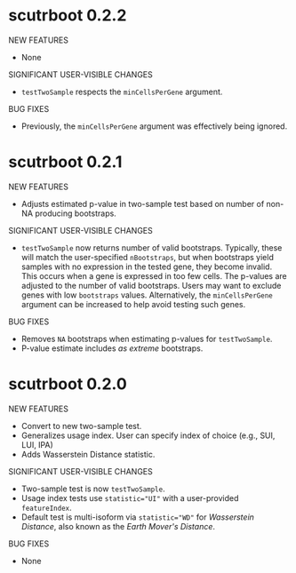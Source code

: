 # scutrboot 0.2.2

NEW FEATURES

* None

SIGNIFICANT USER-VISIBLE CHANGES

* `testTwoSample` respects the `minCellsPerGene` argument.

BUG FIXES

* Previously, the `minCellsPerGene` argument was effectively being ignored.

# scutrboot 0.2.1

NEW FEATURES

* Adjusts estimated p-value in two-sample test based on number of non-NA producing
  bootstraps.

SIGNIFICANT USER-VISIBLE CHANGES

* `testTwoSample` now returns number of valid bootstraps. Typically, these will 
  match the user-specified `nBootstraps`, but when bootstraps yield samples with 
  no expression in the tested gene, they become invalid. This occurs when a gene
  is expressed in too few cells. The p-values are adjusted to the number of 
  valid bootstraps. Users may want to exclude genes with low `bootstraps` values.
  Alternatively, the `minCellsPerGene` argument can be increased to help avoid 
  testing such genes.

BUG FIXES

* Removes `NA` bootstraps when estimating p-values for `testTwoSample`.
* P-value estimate includes *as extreme* bootstraps.

# scutrboot 0.2.0

NEW FEATURES

* Convert to new two-sample test.
* Generalizes usage index. User can specify index of choice (e.g., SUI, LUI, IPA)
* Adds Wasserstein Distance statistic.

SIGNIFICANT USER-VISIBLE CHANGES

* Two-sample test is now `testTwoSample`.
* Usage index tests use `statistic="UI"` with a user-provided `featureIndex`.
* Default test is multi-isoform via `statistic="WD"` for *Wasserstein Distance*,
  also known as the *Earth Mover's Distance*.

BUG FIXES

* None
